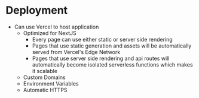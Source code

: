 # Deployment

- Can use Vercel to host application
  - Optimized for NextJS
    - Every page can use either static or server side rendering
    - Pages that use static generation and assets will be automatically served from Vercel's Edge Network
    - Pages that use server side rendering and api routes will automatically become isolated serverless functions which makes it scalable
  - Custom Domains
  - Environment Variables
  - Automatic HTTPS
